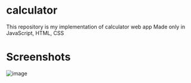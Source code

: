 # calculator
This repository is my implementation of calculator web app
Made only in JavaScript, HTML, CSS

# Screenshots
![image](https://github.com/mlaskowski7/calculator/assets/144243838/237dda81-45fb-4a3d-9357-7b81378c00b9)
